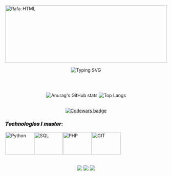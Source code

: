 <img align="center" alt="Rafa-HTML" height="180" width="100%" src="https://capsule-render.vercel.app/api?type=waving&height=180&color=00BFFF&section=header&reversal=false"> 
<br>
<p align="center">
  <img src="https://readme-typing-svg.herokuapp.com?font=Pixelify+Sans&pause&weight=680&size=45&duration=4500&pause=1000&color=00BFFFe&margin_left=200&center=true&vCenter=true&random=False&width=720&lines=Hello%2C+My+Name+is+Gabriel+Peres;I'am+17+years+old;I'm+From+Brazil" alt="Typing SVG" />
</p>

<br><br>

<div align="center">


![Anurag's GitHub stats](https://github-readme-stats.vercel.app/api?username=playerHirotaka&show_icons=true&theme=tokyonight)
![Top Langs](https://github-readme-stats.vercel.app/api/top-langs/?username=playerHirotaka&layout=compact&theme=tokyonight&margin_left=10%)

</div>

<br>

<div align="center">
  <a href="https://www.codewars.com/users/player_hirotaka">
    <img src="https://www.codewars.com/users/player_hirotaka/badges/small" alt="Codewars badge">
  </a>
</div>

### 𝑻𝒆𝒄𝒉𝒏𝒐𝒍𝒐𝒈𝒊𝒆𝒔 𝑰 𝒎𝒂𝒔𝒕𝒆𝒓:
<div style="display: flex;">
    <img align="center" alt="Python" height="70" width="90" src="https://cdn.jsdelivr.net/gh/devicons/devicon@latest/icons/python/python-original.svg" >
    <img align="center" alt="SQL"  height="70" width="90" src="https://cdn.jsdelivr.net/gh/devicons/devicon@latest/icons/mysql/mysql-original-wordmark.svg">
    <img align="center" alt="PHP"  height="70" width="90" src="https://cdn.jsdelivr.net/gh/devicons/devicon@latest/icons/java/java-original-wordmark.svg">
    <img align="center" alt="GIT"  height="70" width="90" src="https://cdn.jsdelivr.net/gh/devicons/devicon@latest/icons/git/git-original-wordmark.svg"/>
</div>

<br>
  <br>
<div align='center'> 
  <a href="https://www.instagram.com/gabrielperes922/" target="_blank"><img src="https://img.shields.io/badge/-Instagram-%23E4405F?style=for-the-badge&logo=instagram&logoColor=white" target="_blank"></a>
<a href = "https://mail.google.com/mail/u/1/#inbox?compose=new"><img src="https://img.shields.io/badge/-Gmail-%23333?style=for-the-badge&logo=gmail&logoColor=white" target="_blank"></a>
  <a href="https://www.linkedin.com/in/gabriel-peres-96690b2a2/" target="_blank"><img src="https://img.shields.io/badge/-LinkedIn-%230077B5?style=for-the-badge&logo=linkedin&logoColor=white" target="_blank"></a>

<br><br>
